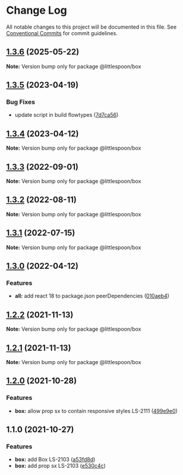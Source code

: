# Change Log

All notable changes to this project will be documented in this file.
See [Conventional Commits](https://conventionalcommits.org) for commit guidelines.

## [1.3.6](https://github.com/little-spoon-dev/design-system/compare/@littlespoon/box@1.3.5...@littlespoon/box@1.3.6) (2025-05-22)

**Note:** Version bump only for package @littlespoon/box

## [1.3.5](https://github.com/little-spoon-dev/design-system/compare/@littlespoon/box@1.3.4...@littlespoon/box@1.3.5) (2023-04-19)

### Bug Fixes

- update script in build flowtypes ([7d7ca56](https://github.com/little-spoon-dev/design-system/commit/7d7ca56155fd445a52d834ab95829cfccb2aca59))

## [1.3.4](https://github.com/little-spoon-dev/design-system/compare/@littlespoon/box@1.3.3...@littlespoon/box@1.3.4) (2023-04-12)

**Note:** Version bump only for package @littlespoon/box

## [1.3.3](https://github.com/little-spoon-dev/design-system/compare/@littlespoon/box@1.3.2...@littlespoon/box@1.3.3) (2022-09-01)

**Note:** Version bump only for package @littlespoon/box

## [1.3.2](https://github.com/little-spoon-dev/design-system/compare/@littlespoon/box@1.3.1...@littlespoon/box@1.3.2) (2022-08-11)

**Note:** Version bump only for package @littlespoon/box

## [1.3.1](https://github.com/little-spoon-dev/design-system/compare/@littlespoon/box@1.3.0...@littlespoon/box@1.3.1) (2022-07-15)

**Note:** Version bump only for package @littlespoon/box

## [1.3.0](https://github.com/little-spoon-dev/design-system/compare/@littlespoon/box@1.2.2...@littlespoon/box@1.3.0) (2022-04-12)

### Features

- **all:** add react 18 to package.json peerDependencies ([010aeb4](https://github.com/little-spoon-dev/design-system/commit/010aeb4320c92dd1747093904b0d82c7743eb8e8))

## [1.2.2](https://github.com/little-spoon-dev/design-system/compare/@littlespoon/box@1.2.1...@littlespoon/box@1.2.2) (2021-11-13)

**Note:** Version bump only for package @littlespoon/box

## [1.2.1](https://github.com/little-spoon-dev/design-system/compare/@littlespoon/box@1.2.0...@littlespoon/box@1.2.1) (2021-11-13)

**Note:** Version bump only for package @littlespoon/box

## [1.2.0](https://github.com/little-spoon-dev/design-system/compare/@littlespoon/box@1.1.0...@littlespoon/box@1.2.0) (2021-10-28)

### Features

- **box:** allow prop sx to contain responsive styles LS-2111 ([499e9e0](https://github.com/little-spoon-dev/design-system/commit/499e9e0c7658816f90bae5a71a94847c6b86550d))

## 1.1.0 (2021-10-27)

### Features

- **box:** add Box LS-2103 ([a53fd8d](https://github.com/little-spoon-dev/design-system/commit/a53fd8d6ca5f4505e2f452f79bf0957c56a7025e))
- **box:** add prop sx LS-2103 ([e530c4c](https://github.com/little-spoon-dev/design-system/commit/e530c4c167cee53b4076ea4d31897b2290d57b75))
